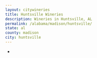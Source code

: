 ```yaml
---
layout: citywineries
title: Huntsville Wineries
description: Wineries in Huntsville, AL
permalink: /alabama/madison/huntsville/
state: al
county: madison
city: huntsville
---
```

-
